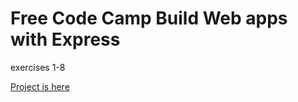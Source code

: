 # Free Code Camp Build Web apps with Express
exercises 1-8

[Project is here](https://ide.c9.io/missarachnid/fcc-express-project)
